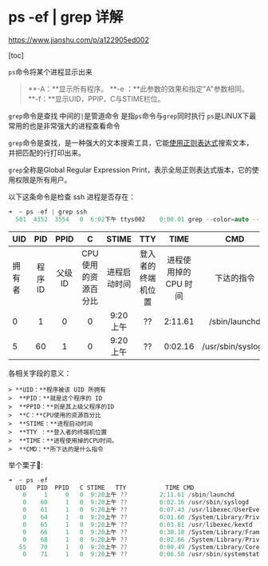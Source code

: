 # ps -ef | grep 详解

https://www.jianshu.com/p/a122905ed002

[toc]

`ps`命令将某个进程显示出来



> **-A：**显示所有程序。
>  **-e ：**此参数的效果和指定"A"参数相同。
>  **-f：**显示UID，PPIP，C与STIME栏位。

`grep`命令是查找
 中间的`|`是管道命令 是指`ps`命令与`grep`同时执行
 `ps`是LINUX下最常用的也是非常强大的进程查看命令

`grep`命令是查找，是一种强大的文本搜索工具，它能[使用正则表达式](https://www.baidu.com/s?wd=使用正则表达式&tn=44039180_cpr&fenlei=mv6quAkxTZn0IZRqIHckPjm4nH00T1d9uWD3PhP9n1b4m1nduAcz0ZwV5Hcvrjm3rH6sPfKWUMw85HfYnjn4nH6sgvPsT6KdThsqpZwYTjCEQLGCpyw9Uz4Bmy-bIi4WUvYETgN-TLwGUv3EPjfvrHnzPWT3)搜索文本，并把匹配的行打印出来。

`grep`全称是Global Regular Expression Print，表示全局正则表达式版本，它的使用权限是所有用户。

以下这条命令是检查 ssh 进程是否存在：



```cpp
➜  ~ ps -ef | grep ssh
  501  4352  3554   0  6:02下午 ttys002    0:00.01 grep --color=auto --exclude-dir=.bzr --exclude-dir=CVS --exclude-dir=.git --exclude-dir=.hg --exclude-dir=.svn ssh
```

| UID    |  PID   |  PPID  |          C           |    STIME     |        TTY         |       TIME        |        CMD        |
| ------ | :----: | :----: | :------------------: | :----------: | :----------------: | :---------------: | :---------------: |
| 拥有者 | 程序ID | 父级ID | CPU 使用的资源百分比 | 进程启动时间 | 登入者的终端机位置 | 进程使用掉的 CPU 时间 |    下达的指令     |
| 0      |   1    |   0    |          0           |   9:20上午   |         ??         |      2:11.61      |   /sbin/launchd   |
| 5      |   60   |   1    |          0           |   9:20上午   |         ??         |      0:02.16      | /usr/sbin/syslogd |

各相关字段的意义：


```
> **UID：**程序被该 UID 所拥有
>  **PID：**就是这个程序的 ID
>  **PPID：**则是其上级父程序的ID
>  **C：**CPU使用的资源百分比
>  **STIME：**进程启动时间
>  **TTY ：**登入者的终端机位置
>  **TIME：**进程使用掉的CPU时间。
>  **CMD：**所下达的是什么指令
```


举个栗子🌰:



```objectivec
➜  ~ ps -ef
  UID   PID  PPID   C STIME   TTY           TIME CMD
    0     1     0   0  9:20上午 ??         2:11.61 /sbin/launchd
    0    60     1   0  9:20上午 ??         0:02.16 /usr/sbin/syslogd
    0    61     1   0  9:20上午 ??         0:07.43 /usr/libexec/UserEventAgent (System)
    0    64     1   0  9:20上午 ??         0:01.60 /System/Library/PrivateFrameworks/Uninstall.framework/Resources/uninstalld
    0    65     1   0  9:20上午 ??         0:03.81 /usr/libexec/kextd
    0    66     1   0  9:20上午 ??         0:30.18 /System/Library/Frameworks/CoreServices.framework/Versions/A/Frameworks/FSEvents.framework/Versions/A/Support/fseventsd
    0    68     1   0  9:20上午 ??         0:02.66 /System/Library/PrivateFrameworks/MediaRemote.framework/Support/mediaremoted
   55    70     1   0  9:20上午 ??         0:00.49 /System/Library/CoreServices/appleeventsd --server
    0    71     1   0  9:20上午 ??         0:06.58 /usr/sbin/systemstats --daemon
```